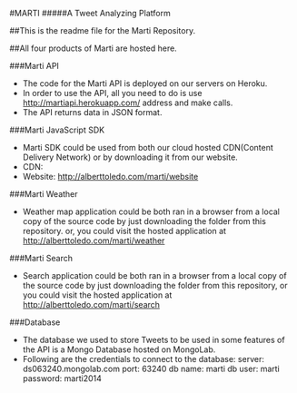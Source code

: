#MARTI
#####A Tweet Analyzing Platform

##This is the readme file for the Marti Repository.

##All four products of Marti are hosted here.

###Marti API
* The code for the Marti API is deployed on our servers on Heroku.
* In order to use the API, all you need to do is use http://martiapi.herokuapp.com/<apiCallHere> address and make calls.
* The API returns data in JSON format.

###Marti JavaScript SDK
* Marti SDK could be used from both our cloud hosted CDN(Content Delivery Network) or by downloading it from our website.
* CDN: <script type="text/javascript" src=“http://alberttoledo.com/marti/sdk/marti.min.js“></script>
* Website: http://alberttoledo.com/marti/website

###Marti Weather
* Weather map application could be both ran in a browser from a local copy of the source code by just downloading the folder from this repository.
or, you could visit the hosted application at http://alberttoledo.com/marti/weather

###Marti Search
* Search application could be both ran in a browser from a local copy of the source code by just downloading the folder from this repository,
or you could visit the hosted application at http://alberttoledo.com/marti/search

###Database
* The database we used to store Tweets to be used in some features of the API is a Mongo Database hosted on MongoLab.
* Following are the credentials to connect to the database:
server: ds063240.mongolab.com
port: 63240
db name: marti
db user: marti
password: marti2014

